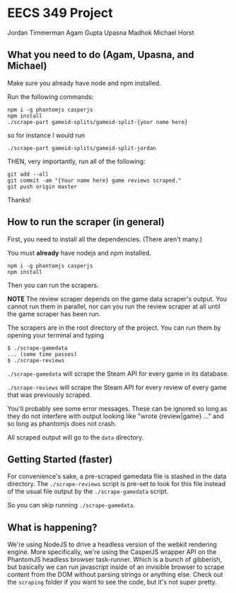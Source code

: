 # EECS 349 Project
Jordan Timmerman
Agam Gupta
Upasna Madhok
Michael Horst

## What you need to do (Agam, Upasna, and Michael)

Make sure you already have node and npm installed.

Run the following commands:

```
npm i -g phantomjs casperjs
npm install
./scrape-part gameid-splits/gameid-split-{your name here}
```

so for instance I would run

```
./scrape-part gameid-splits/gameid-split-jordan
```

THEN, very importantly, run all of the following:

```
git add --all
git commit -am "{Your name here} game reviews scraped."
git push origin master
```

Thanks!

## How to run the scraper (in general)

First, you need to install all the dependencies. (There aren't many.)

You must **already** have nodejs and npm installed.

```
npm i -g phantomjs casperjs
npm install
```

Then you can run the scrapers.

**NOTE** The review scraper depends on the game data scraper's output. You
cannot run them in parallel, nor can you run the review scraper at all until the
game scraper has been run.

The scrapers are in the root directory of the project. You can run them by
opening your terminal and typing

```
$ ./scrape-gamedata
... (some time passes)
$ ./scrape-reviews
```

`./scrape-gamedata` will scrape the Steam API for every game in its database.

`./scrape-reviews` will scrape the Steam API for every review of every game that
was previously scraped.

You'll probably see some error messages. These can be ignored so long as they do
not interfere with output looking like "wrote {review|game} ..." and so long as
phantomjs does not crash.

All scraped output will go to the `data` directory.

## Getting Started (faster)

For convenience's sake, a pre-scraped gamedata file is stashed in the data
directory. The `./scrape-reviews` script is pre-set to look for this file
instead of the usual file output by the `./scrape-gamedata` script.

So you can skip running `./scrape-gamedata`.

## What is happening?

We're using NodeJS to drive a headless version of the webkit rendering engine.
More specifically, we're using the CasperJS wrapper API on the PhantomJS
headless browser task-runner. Which is a bunch of gibberish, but basically we
can run javascript inside of an invisible browser to scrape content from the DOM
without parsing strings or anything else. Check out the `scraping` folder if you
want to see the code, but it's not super pretty.

